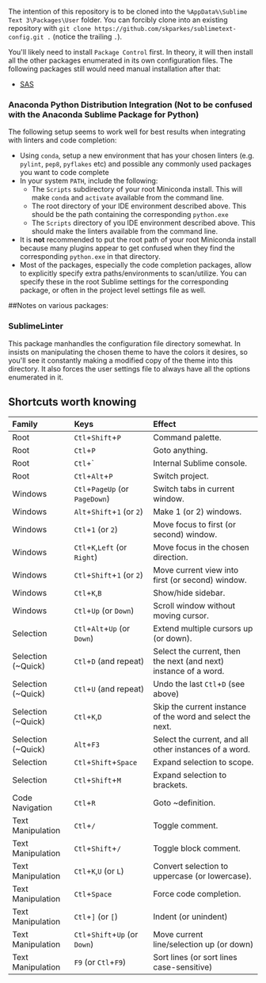 The intention of this repository is to be cloned into the `%AppData%\Sublime Text 3\Packages\User` folder.  You can forcibly clone into an existing repository with `git clone https://github.com/skparkes/sublimetext-config.git .` (notice the trailing `.`).

You'll likely need to install `Package Control` first.  In theory, it will then install all the other packages enumerated in its own configuration files.  The following packages still would need manual installation after that:
  * [SAS](https://github.com/rpardee/sas)

### Anaconda Python Distribution Integration (Not to be confused with the Anaconda Sublime Package for Python)

The following setup seems to work well for best results when integrating with linters and code completion:
  * Using `conda`, setup a new environment that has your chosen linters (e.g. `pylint`, `pep8`, `pyflakes` etc) and possible any commonly used packages you want to code complete
  * In your system `PATH`, include the following:
    * The `Scripts` subdirectory of your root Miniconda install.  This will make `conda` and `activate` available from the command line.
    * The root directory of your IDE environment described above.  This should be the path containing the corresponding `python.exe`
    * The `Scripts` directory of you IDE environment described above.  This should make the linters available from the command line.
  * It is **not** recommended to put the root path of your root Miniconda install because many plugins appear to get confused when they find the corresponding `python.exe` in that directory.
  * Most of the packages, especially the code completion packages, allow to explicitly specify extra paths/environments to scan/utilize.  You can specify these in the root Sublime settings for the corresponding package, or often in the project level settings file as well.

##Notes on various packages:

### SublimeLinter

This package manhandles the configuration file directory somewhat.  In insists on manipulating the chosen theme to have the colors it desires, so you'll see it constantly making a modified copy of the theme into this directory.  It also forces the user settings file to always have all the options enumerated in it.

## Shortcuts worth knowing
| Family | Keys | Effect |
| :----- | :--- | :----- |
| Root | `Ctl`+`Shift`+`P` | Command palette. |
| Root | `Ctl`+`P` | Goto anything. |
| Root | `Ctl`+` | Internal Sublime console. |
| Root | `Ctl`+`Alt`+`P` | Switch project. |
| Windows | `Ctl`+`PageUp` (or `PageDown`) | Switch tabs in current window. |
| Windows | `Alt`+`Shift`+`1` (or `2`) | Make 1 (or 2) windows. |
| Windows | `Ctl`+`1` (or `2`) | Move focus to first (or second) window. |
| Windows | `Ctl`+`K`,`Left` (or `Right`) | Move focus in the chosen direction. |
| Windows | `Ctl`+`Shift`+`1` (or `2`) | Move current view into first (or second) window. |
| Windows | `Ctl`+`K`,`B` | Show/hide sidebar. |
| Windows | `Ctl`+`Up` (or `Down`) | Scroll window without moving cursor. |
| Selection | `Ctl`+`Alt`+`Up` (or `Down`) | Extend multiple cursors up (or down). |
| Selection (~Quick) | `Ctl`+`D` (and repeat) | Select the current, then the next (and next) instance of a word. |
| Selection (~Quick) | `Ctl`+`U` (and repeat) | Undo the last `Ctl`+`D` (see above) |
| Selection (~Quick) | `Ctl`+`K`,`D` | Skip the current instance of the word and select the next. |
| Selection (~Quick) | `Alt`+`F3` | Select the current, and all other instances of a word. |
| Selection | `Ctl`+`Shift`+`Space` | Expand selection to scope. |
| Selection | `Ctl`+`Shift`+`M` | Expand selection to brackets. |
| Code Navigation | `Ctl`+`R` | Goto ~definition. |
| Text Manipulation | `Ctl`+`/` | Toggle comment. |
| Text Manipulation | `Ctl`+`Shift`+`/` | Toggle block comment. |
| Text Manipulation | `Ctl`+`K`,`U` (or `L`) | Convert selection to uppercase (or lowercase). |
| Text Manipulation | `Ctl`+`Space` | Force code completion. |
| Text Manipulation | `Ctl`+`]` (or `[`) | Indent (or unindent) |
| Text Manipulation | `Ctl`+`Shift`+`Up` (or `Down`) | Move current line/selection up (or down) |
| Text Manipulation | `F9` (or `Ctl`+`F9`) | Sort lines (or sort lines case-sensitive) |
